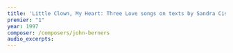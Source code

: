 ```yaml
---
title: 'Little Clown, My Heart: Three Love songs on texts by Sandra Cisneros for mixed septet'
premier: "1"
year: 1997
composer: /composers/john-berners
audio_excerpts: 
---
```

